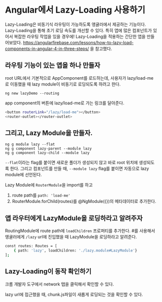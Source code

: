 # Angular에서 Lazy-Loading 사용하기

Lazy-Loading은 비동기식 라우팅이 가능하도록 앵귤러에서 제공하는 기능이다. 
Lazy-Loading을 통해 초기 로딩 속도를 개선할 수 있다. 특히 앱에 많은 컴포넌트가 있어서 복잡한 라우팅 작업을 있을 경우에!
Lazy-Loading을 적용하는 간단한 앱을 만들어보았다.
https://angularfirebase.com/lessons/how-to-lazy-load-components-in-angular-4-in-three-steps/ 을 참고했다.

## 라우팅 기능이 있는 앱을 하나 만들자

root URL에서 기본적으로 AppComponent를 로드하는데, 사용자가 lazy/load-me 로 이동했을 때 lazy module이 비동기로 로딩되도록 하려고 한다. 

```
ng new lazyDemo --routing
```

app component의 버튼에 lazy/load-me로 가는 링크를 달아준다.

```bash
<button routerLink="/lazy/load-me"></button>
<router-outlet></router-outlet>
```
## 그리고, Lazy Module을 만들자.

```
ng g module lazy --flat
ng g component lazy-parent --module lazy
ng g component lazy-child --module lazy
```

`--flat`이라는 flag를 붙이면 새로운 폴더가 생성되지 않고 바로 root 위치에 생성되도록 한다.
그리고 컴포넌트를 만들 때, `--module lazy` flag를 붙이면 자동으로 lazy module에 선언된다.

Lazy Module에 `RouterModule`을 import를 하고
1. route path를 `path: 'load-me'`
2. RouterModule.forChild(routes)를 @NgModule({})의 메타데이터로 추가한다.

## 앱 라우터에게 LazyModule을 로딩하라고 알려주자

RoutingModule에 route path에 `loadChildren` 프로퍼티를 추가한다.
\#를 사용해서 앵귤러에게 `/lazy` url에 진입했을 때 LazyModule을 로딩하라고 알려준다.

```bash
const routes: Routes = [
    { path: 'lazy', loadChildren: './lazy.module#LazyModule'}
];
```

## Lazy-Loading이 동작 확인하기

크롬 개발자 도구에서 network 탭을 클릭해서 확인할 수 있다.

lazy url에 접근했을 때, chunk.js파일이 새롭게 로딩되는 것을 확인할 수 있다.